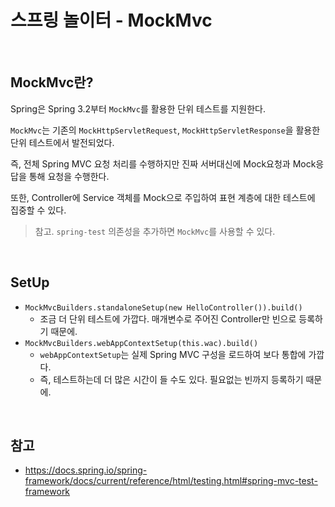 # 스프링 놀이터 - MockMvc

<br>

## MockMvc란?
Spring은 Spring 3.2부터 `MockMvc`를 활용한 단위 테스트를 지원한다.

`MockMvc`는 기존의 `MockHttpServletRequest`, `MockHttpServletResponse`을 활용한 단위 테스트에서 발전되었다.

즉, 전체 Spring MVC 요청 처리를 수행하지만 진짜 서버대신에 Mock요청과 Mock응답을 통해 요청을 수행한다.

또한, Controller에 Service 객체를 Mock으로 주입하여 표현 계층에 대한 테스트에 집중할 수 있다.

> 참고. `spring-test` 의존성을 추가하면 `MockMvc`를 사용할 수 있다.

<br>

## SetUp
* `MockMvcBuilders.standaloneSetup(new HelloController()).build()`
    * 조금 더 단위 테스트에 가깝다. 매개변수로 주어진 Controller만 빈으로 등록하기 때문에.
* `MockMvcBuilders.webAppContextSetup(this.wac).build()`
    * `webAppContextSetup`는 실제 Spring MVC 구성을 로드하여 보다 통합에 가깝다.
    * 즉, 테스트하는데 더 많은 시간이 들 수도 있다. 필요없는 빈까지 등록하기 때문에.

<br>

## 참고
* https://docs.spring.io/spring-framework/docs/current/reference/html/testing.html#spring-mvc-test-framework


